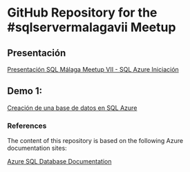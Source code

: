 # GitHub Repository for the #sqlservermalagavii Meetup

## Presentación
[Presentación SQL Málaga Meetup VII - SQL Azure Iniciación](https://prezi.com/view/2IOm02z8XhrLQ6EVAp7R/)

## Demo 1: 

[Creación de una base de datos en SQL Azure](Creación-de-una-base-de-datos-en-SQL-Azure.md)

### References

The content of this repository is based on the following Azure documentation sites:

[Azure SQL Database Documentation](https://docs.microsoft.com/en-us/azure/sql-database/)